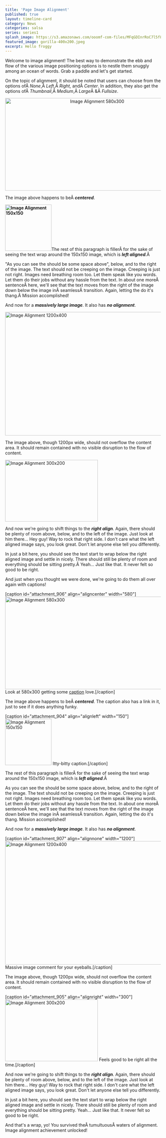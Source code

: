 ```yaml
---
title: 'Page Image Alignment'
published: true
layout: timeline-card
category: News
categories: salsa
series: series1
splash_image: https://s3.amazonaws.com/ooomf-com-files/MFqGDInrRoC7l5f86CN0_IMG_9852.jpg
featured_image: gorilla-400x200.jpeg
excerpt: Hello froggy
---
```

Welcome to image alignment! The best way to demonstrate the ebb and flow of the various image positioning options is to nestle them snuggly among an ocean of words. Grab a paddle and let's get started.

On the topic of alignment, it should be noted that users can choose from the options ofÂ <em>None</em>,Â <em>Left</em>,Â <em>Right, </em>andÂ <em>Center</em>. In addition, they also get the options ofÂ <em>Thumbnail</em>,Â <em>Medium</em>,Â <em>Large</em>Â &amp;Â <em>Fullsize</em>.
<p style="text-align:center;"><img class="size-full wp-image-906 aligncenter" title="Image Alignment 580x300" alt="Image Alignment 580x300" src="http://wpthemetestdata.files.wordpress.com/2013/03/image-alignment-580x300.jpg" width="580" height="300" /></p>
The image above happens to beÂ <em><strong>centered</strong></em>.

<strong><img class="size-full wp-image-904 alignleft" title="Image Alignment 150x150" alt="Image Alignment 150x150" src="http://wpthemetestdata.files.wordpress.com/2013/03/image-alignment-150x150.jpg" width="150" height="150" /></strong>The rest of this paragraph is fillerÂ for the sake of seeing the text wrap around the 150x150 image, which is <em><strong>left aligned</strong></em>.Â <strong></strong>

"As you can see the should be some space above", below, and to the right of the image. The text should not be creeping on the image. Creeping is just not right. Images need breathing room too. Let them speak like you words. Let them do their jobs without any hassle from the text. In about one moreÂ sentenceÂ here, we'll see that the text moves from the right of the image down below the image inÂ seamlessÂ transition. Again, letting the do it's thang.Â Mission accomplished!

And now for a <em><strong>massively large image</strong></em>. It also has <em><strong>no alignment</strong></em>.

<img class="alignnone  wp-image-907" title="Image Alignment 1200x400" alt="Image Alignment 1200x400" src="http://wpthemetestdata.files.wordpress.com/2013/03/image-alignment-1200x4002.jpg" width="1200" height="400" />

The image above, though 1200px wide, should not overflow the content area. It should remain contained with no visible disruption to the flow of content.

<img class="size-full wp-image-905 alignright" title="Image Alignment 300x200" alt="Image Alignment 300x200" src="http://wpthemetestdata.files.wordpress.com/2013/03/image-alignment-300x200.jpg" width="300" height="200" />

And now we're going to shift things to the <em><strong>right align</strong></em>. Again, there should be plenty of room above, below, and to the left of the image. Just look at him there... Hey guy! Way to rock that right side. I don't care what the left aligned image says, you look great. Don't let anyone else tell you differently.

In just a bit here, you should see the text start to wrap below the right aligned image and settle in nicely. There should still be plenty of room and everything should be sitting pretty.Â Yeah... Just like that. It never felt so good to be right.

And just when you thought we were done, we're going to do them all over again with captions!

[caption id="attachment_906" align="aligncenter" width="580"]<img class="size-full wp-image-906  " title="Image Alignment 580x300" alt="Image Alignment 580x300" src="http://wpthemetestdata.files.wordpress.com/2013/03/image-alignment-580x300.jpg" width="580" height="300" /> Look at 580x300 getting some <a title="Image Settings" href="http://en.support.wordpress.com/images/image-settings/">caption</a> love.[/caption]

The image above happens to beÂ <em><strong>centered</strong></em>. The caption also has a link in it, just to see if it does anything funky.

[caption id="attachment_904" align="alignleft" width="150"]<img class="size-full wp-image-904  " title="Image Alignment 150x150" alt="Image Alignment 150x150" src="http://wpthemetestdata.files.wordpress.com/2013/03/image-alignment-150x150.jpg" width="150" height="150" /> Itty-bitty caption.[/caption]

<strong></strong>The rest of this paragraph is fillerÂ for the sake of seeing the text wrap around the 150x150 image, which is <em><strong>left aligned</strong></em>.Â <strong></strong>

As you can see the should be some space above, below, and to the right of the image. The text should not be creeping on the image. Creeping is just not right. Images need breathing room too. Let them speak like you words. Let them do their jobs without any hassle from the text. In about one moreÂ sentenceÂ here, we'll see that the text moves from the right of the image down below the image inÂ seamlessÂ transition. Again, letting the do it's thang. Mission accomplished!

And now for a <em><strong>massively large image</strong></em>. It also has <em><strong>no alignment</strong></em>.

[caption id="attachment_907" align="alignnone" width="1200"]<img class=" wp-image-907" title="Image Alignment 1200x400" alt="Image Alignment 1200x400" src="http://wpthemetestdata.files.wordpress.com/2013/03/image-alignment-1200x4002.jpg" width="1200" height="400" /> Massive image comment for your eyeballs.[/caption]

The image above, though 1200px wide, should not overflow the content area. It should remain contained with no visible disruption to the flow of content.

[caption id="attachment_905" align="alignright" width="300"]<img class="size-full wp-image-905 " title="Image Alignment 300x200" alt="Image Alignment 300x200" src="http://wpthemetestdata.files.wordpress.com/2013/03/image-alignment-300x200.jpg" width="300" height="200" /> Feels good to be right all the time.[/caption]

And now we're going to shift things to the <em><strong>right align</strong></em>. Again, there should be plenty of room above, below, and to the left of the image. Just look at him there... Hey guy! Way to rock that right side. I don't care what the left aligned image says, you look great. Don't let anyone else tell you differently.

In just a bit here, you should see the text start to wrap below the right aligned image and settle in nicely. There should still be plenty of room and everything should be sitting pretty. Yeah... Just like that. It never felt so good to be right.

And that's a wrap, yo! You survived theÂ tumultuousÂ waters of alignment. Image alignment achievement unlocked!
